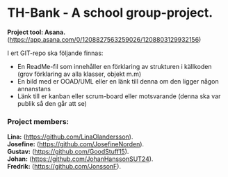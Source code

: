  # **TH-Bank - A school group-project.**

**Project tool: Asana.**<br/>
(https://app.asana.com/0/1208827563259026/1208803129932156)


I ert GIT-repo ska följande finnas:

- En ReadMe-fil som innehåller en förklaring av strukturen i källkoden (grov förklaring av alla klasser, objekt m.m)
- En bild med er OOAD/UML eller en länk till denna om den ligger någon annanstans
- Länk till er kanban eller scrum-board eller motsvarande (denna ska var publik så den går att se)





 ### **Project members:**
 **Lina:** (https://github.com/LinaOlandersson).<br/>
 **Josefine:** (https://github.com/JosefineNorden).<br/>
 **Gustav:** (https://github.com/GoodStuff15).<br/>
 **Johan:** (https://github.com/JohanHanssonSUT24).<br/>
 **Fredrik:** (https://github.com/JonssonF).
